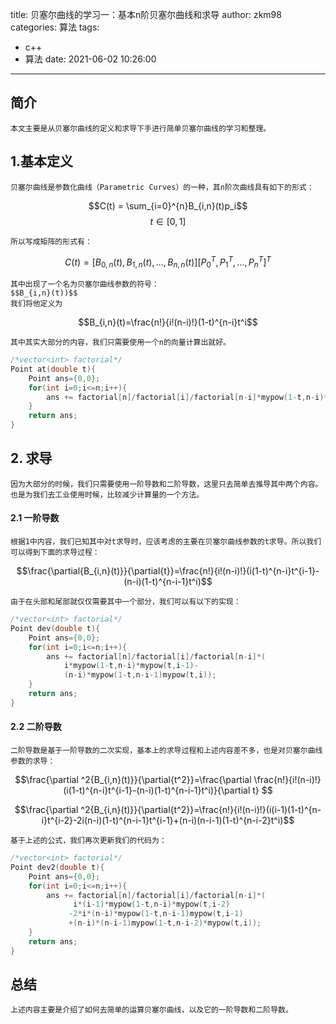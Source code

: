 title: 贝塞尔曲线的学习一：基本n阶贝塞尔曲线和求导
author: zkm98
categories: 算法
tags:
  - c++
  - 算法
date: 2021-06-02 10:26:00

---
## 简介
    本文主要是从贝塞尔曲线的定义和求导下手进行简单贝塞尔曲线的学习和整理。

## 1.基本定义

    贝塞尔曲线是参数化曲线（Parametric Curves）的一种，其n阶次曲线具有如下的形式：

$$C(t) = \sum_{i=0}^{n}B_{i,n}(t)p_i$$
$$t\in[0,1]$$

    所以写成矩阵的形式有：

$$C(t) =[B_{0,n}(t),B_{1,n}(t),...,B_{n,n}(t)][P_0^T,P_1^T,...,P_n^T]^T$$

    其中出现了一个名为贝塞尔曲线参数的符号：
    $$B_{i,n}(t))$$
    我们将他定义为

$$B_{i,n}(t)=\frac{n!}{i!(n-i)!}(1-t)^{n-i}t^i$$

    其中其实大部分的内容，我们只需要使用一个n的向量计算出就好。

```cpp
/*vector<int> factorial*/
Point at(double t){
    Point ans={0,0};
    for(int i=0;i<=n;i++){
        ans += factorial[n]/factorial[i]/factorial[n-i]*mypow(1-t,n-i)*mypow(t,i);
    }
    return ans;
}
```



## 2. 求导

    因为大部分的时候，我们只需要使用一阶导数和二阶导数，这里只去简单去推导其中两个内容。也是为我们去工业使用时候，比较减少计算量的一个方法。

#### 2.1 一阶导数

    根据1中内容，我们已知其中对t求导时，应该考虑的主要在贝塞尔曲线参数的t求导。所以我们可以得到下面的求导过程：

$$\frac{\partial{B_{i,n}(t)}}{\partial{t}}=\frac{n!}{i!(n-i)!}(i(1-t)^{n-i}t^{i-1}-(n-i)(1-t)^{n-i-1}t^i)$$

    由于在头部和尾部就仅仅需要其中一个部分，我们可以有以下的实现：

```cpp
/*vector<int> factorial*/
Point dev(double t){
    Point ans={0,0};
    for(int i=0;i<=n;i++){
        ans += factorial[n]/factorial[i]/factorial[n-i]*(
            i*mypow(1-t,n-i)*mypow(t,i-1)-
            (n-i)*mypow(1-t,n-i-1)mypow(t,i));
    }
    return ans;
}
```

#### 2.2 二阶导数

    二阶导数是基于一阶导数的二次实现，基本上的求导过程和上述内容差不多，也是对贝塞尔曲线参数的求导：

$$\frac{\partial ^2{B_{i,n}(t)}}{\partial{t^2}}=\frac{\partial \frac{n!}{i!(n-i)!}(i(1-t)^{n-i}t^{i-1}-(n-i)(1-t)^{n-i-1}t^i)}{\partial t} $$

$$\frac{\partial ^2{B_{i,n}(t)}}{\partial{t^2}}=\frac{n!}{i!(n-i)!}(i(i-1)(1-t)^{n-i}t^{i-2}-2i(n-i)(1-t)^{n-i-1}t^{i-1}+(n-i)(n-i-1)(1-t)^{n-i-2}t^i)$$

    基于上述的公式，我们再次更新我们的代码为：

```cpp
/*vector<int> factorial*/
Point dev2(double t){
    Point ans={0,0};
    for(int i=0;i<=n;i++){
        ans += factorial[n]/factorial[i]/factorial[n-i]*(
              i*(i-1)*mypow(1-t,n-i)*mypow(t,i-2)
             -2*i*(n-i)*mypow(1-t,n-i-1)mypow(t,i-1)
        	 +(n-i)*(n-i-1)mypow(1-t,n-i-2)*mypow(t,i));
    }
    return ans;
}
```



## 总结

    上述内容主要是介绍了如何去简单的运算贝塞尔曲线，以及它的一阶导数和二阶导数。